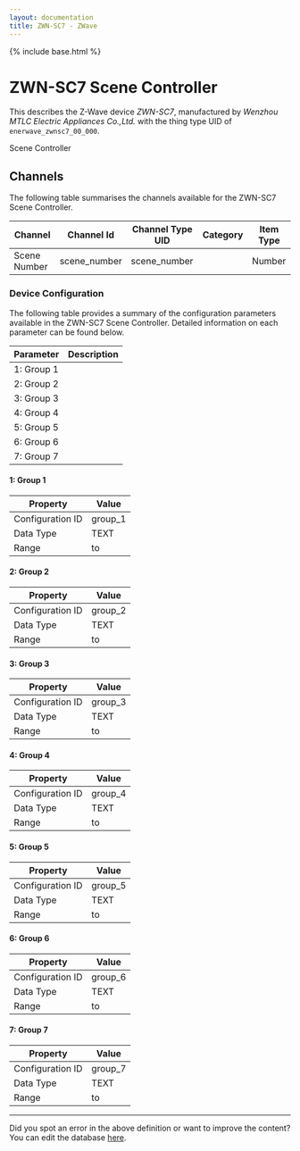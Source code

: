 ```yaml
---
layout: documentation
title: ZWN-SC7 - ZWave
---
```


{% include base.html %}

# ZWN-SC7 Scene Controller

This describes the Z-Wave device *ZWN-SC7*, manufactured by *Wenzhou MTLC Electric Appliances Co.,Ltd.* with the thing type UID of ```enerwave_zwnsc7_00_000```. 

Scene Controller


## Channels
The following table summarises the channels available for the ZWN-SC7 Scene Controller.

| Channel | Channel Id | Channel Type UID | Category | Item Type |
|---------|------------|------------------|----------|-----------|
| Scene Number | scene_number | scene_number |  | Number |


### Device Configuration
The following table provides a summary of the configuration parameters available in the ZWN-SC7 Scene Controller.
Detailed information on each parameter can be found below.

| Parameter   | Description |
|-------------|-------------|
| 1: Group 1 |  |
| 2: Group 2 |  |
| 3: Group 3 |  |
| 4: Group 4 |  |
| 5: Group 5 |  |
| 6: Group 6 |  |
| 7: Group 7 |  |


#### 1: Group 1


| Property         | Value    |
|------------------|----------|
| Configuration ID | group_1 |
| Data Type        | TEXT |
| Range |  to  |


#### 2: Group 2


| Property         | Value    |
|------------------|----------|
| Configuration ID | group_2 |
| Data Type        | TEXT |
| Range |  to  |


#### 3: Group 3


| Property         | Value    |
|------------------|----------|
| Configuration ID | group_3 |
| Data Type        | TEXT |
| Range |  to  |


#### 4: Group 4


| Property         | Value    |
|------------------|----------|
| Configuration ID | group_4 |
| Data Type        | TEXT |
| Range |  to  |


#### 5: Group 5


| Property         | Value    |
|------------------|----------|
| Configuration ID | group_5 |
| Data Type        | TEXT |
| Range |  to  |


#### 6: Group 6


| Property         | Value    |
|------------------|----------|
| Configuration ID | group_6 |
| Data Type        | TEXT |
| Range |  to  |


#### 7: Group 7


| Property         | Value    |
|------------------|----------|
| Configuration ID | group_7 |
| Data Type        | TEXT |
| Range |  to  |


---

Did you spot an error in the above definition or want to improve the content?
You can edit the database [here](http://www.cd-jackson.com/index.php/zwave/zwave-device-database/zwave-device-list/devicesummary/187).
